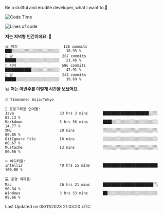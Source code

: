 Be a skillful and erudite developer, what I want to.👶

<!--START_SECTION:waka-->
![Code Time](http://img.shields.io/badge/Code%20Time-113%20hrs%2037%20mins-blue)

![Lines of code](https://img.shields.io/badge/%EC%A0%80%EB%8A%94%20%EC%97%AC%ED%83%9C%EA%B9%8C%EC%A7%80%20-726.7%20thousand%20%EC%A4%84%EC%9D%98%20%EC%BD%94%EB%93%9C%EB%A5%BC%20%EC%9E%91%EC%84%B1%ED%96%88%EC%96%B4%EC%9A%94.-blue)

**저는 저녁형 인간이에요. 🦉** 

```text
🌞 아침                     136 commits         ███░░░░░░░░░░░░░░░░░░░░░░   10.93 % 
🌆 낮　                     267 commits         █████░░░░░░░░░░░░░░░░░░░░   21.46 % 
🌃 저녁                     596 commits         ████████████░░░░░░░░░░░░░   47.91 % 
🌙 밤　                     245 commits         █████░░░░░░░░░░░░░░░░░░░░   19.69 % 
```


📊 **저는 이번주를 이렇게 시간을 보냈어요.** 

```text
🕑︎ Timezone: Asia/Tokyo

💬 프로그래밍 언어들: 
Java                     33 hrs 3 mins       █████████████████████░░░░   82.13 % 
Markdown                 5 hrs 56 mins       ████░░░░░░░░░░░░░░░░░░░░░   14.77 % 
XML                      20 mins             ░░░░░░░░░░░░░░░░░░░░░░░░░   00.85 % 
GitIgnore file           16 mins             ░░░░░░░░░░░░░░░░░░░░░░░░░   00.67 % 
Mustache                 13 mins             ░░░░░░░░░░░░░░░░░░░░░░░░░   00.56 % 

🔥 에디터들: 
IntelliJ                 40 hrs 15 mins      █████████████████████████   100.00 % 

💻 운영 체제들: 
Mac                      36 hrs 21 mins      ███████████████████████░░   90.34 % 
Windows                  3 hrs 53 mins       ██░░░░░░░░░░░░░░░░░░░░░░░   09.66 % 
```


 Last Updated on 08/11/2023 21:03:20 UTC
<!--END_SECTION:waka-->
